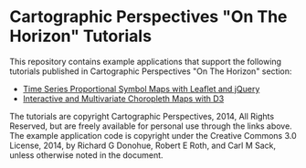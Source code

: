 Cartographic Perspectives "On The Horizon" Tutorials
=========================

This repository contains example applications that support the following tutorials published in Cartographic Perspectives "On The Horizon" section:

- [Time Series Proportional Symbol Maps with Leaflet and jQuery](http://cartographicperspectives.org/index.php/journal/article/view/cp76-donohue-et-al/1307)
- [Interactive and Multivariate Choropleth Maps with D3](http://cartographicperspectives.org/index.php/journal/article/view/cp78-sack-et-al/1359)

The tutorials are copyright Cartographic Perspectives, 2014, All Rights Reserved, but are freely available for personal use through the links above. The example application code is copyright under the Creative Commons 3.0 License, 2014, by Richard G Donohue, Robert E Roth, and Carl M Sack, unless otherwise noted in the document.